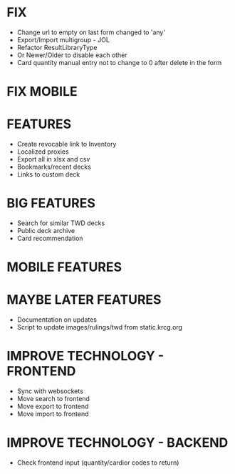 # FIX
* Change url to empty on last form changed to 'any'
* Export/Import multigroup - JOL
* Refactor ResultLibraryType
* Or Newer/Older to disable each other
* Card quantity manual entry not to change to 0 after delete in the form

# FIX MOBILE

# FEATURES
* Create revocable link to Inventory
* Localized proxies
* Export all in xlsx and csv
* Bookmarks/recent decks
* Links to custom deck

# BIG FEATURES
* Search for similar TWD decks
* Public deck archive
* Card recommendation

# MOBILE FEATURES

# MAYBE LATER FEATURES
* Documentation on updates
* Script to update images/rulings/twd from static.krcg.org

# IMPROVE TECHNOLOGY - FRONTEND
* Sync with websockets
* Move search to frontend
* Move export to frontend
* Move import to frontend

# IMPROVE TECHNOLOGY - BACKEND
* Check frontend input (quantity/cardior codes to return)

